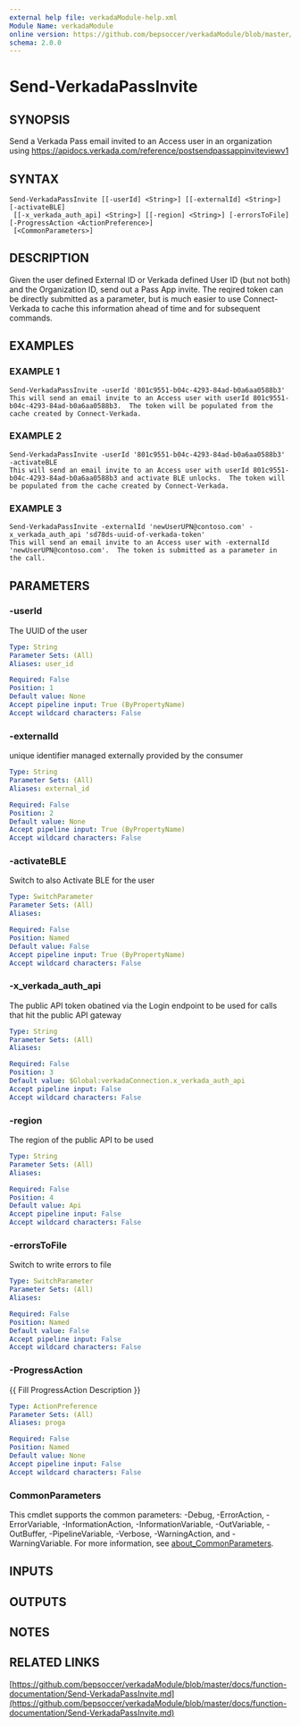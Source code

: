```yaml
---
external help file: verkadaModule-help.xml
Module Name: verkadaModule
online version: https://github.com/bepsoccer/verkadaModule/blob/master/docs/function-documentation/Send-VerkadaPassInvite.md
schema: 2.0.0
---
```


# Send-VerkadaPassInvite

## SYNOPSIS
Send a Verkada Pass email invited to an Access user in an organization using https://apidocs.verkada.com/reference/postsendpassappinviteviewv1

## SYNTAX

```
Send-VerkadaPassInvite [[-userId] <String>] [[-externalId] <String>] [-activateBLE]
 [[-x_verkada_auth_api] <String>] [[-region] <String>] [-errorsToFile] [-ProgressAction <ActionPreference>]
 [<CommonParameters>]
```

## DESCRIPTION
Given the user defined External ID or Verkada defined User ID (but not both) and the Organization ID, send out a Pass App invite.
The reqired token can be directly submitted as a parameter, but is much easier to use Connect-Verkada to cache this information ahead of time and for subsequent commands.

## EXAMPLES

### EXAMPLE 1
```
Send-VerkadaPassInvite -userId '801c9551-b04c-4293-84ad-b0a6aa0588b3'
This will send an email invite to an Access user with userId 801c9551-b04c-4293-84ad-b0a6aa0588b3.  The token will be populated from the cache created by Connect-Verkada.
```

### EXAMPLE 2
```
Send-VerkadaPassInvite -userId '801c9551-b04c-4293-84ad-b0a6aa0588b3' -activateBLE
This will send an email invite to an Access user with userId 801c9551-b04c-4293-84ad-b0a6aa0588b3 and activate BLE unlocks.  The token will be populated from the cache created by Connect-Verkada.
```

### EXAMPLE 3
```
Send-VerkadaPassInvite -externalId 'newUserUPN@contoso.com' -x_verkada_auth_api 'sd78ds-uuid-of-verkada-token'
This will send an email invite to an Access user with -externalId 'newUserUPN@contoso.com'.  The token is submitted as a parameter in the call.
```

## PARAMETERS

### -userId
The UUID of the user

```yaml
Type: String
Parameter Sets: (All)
Aliases: user_id

Required: False
Position: 1
Default value: None
Accept pipeline input: True (ByPropertyName)
Accept wildcard characters: False
```

### -externalId
unique identifier managed externally provided by the consumer

```yaml
Type: String
Parameter Sets: (All)
Aliases: external_id

Required: False
Position: 2
Default value: None
Accept pipeline input: True (ByPropertyName)
Accept wildcard characters: False
```

### -activateBLE
Switch to also Activate BLE for the user

```yaml
Type: SwitchParameter
Parameter Sets: (All)
Aliases:

Required: False
Position: Named
Default value: False
Accept pipeline input: True (ByPropertyName)
Accept wildcard characters: False
```

### -x_verkada_auth_api
The public API token obatined via the Login endpoint to be used for calls that hit the public API gateway

```yaml
Type: String
Parameter Sets: (All)
Aliases:

Required: False
Position: 3
Default value: $Global:verkadaConnection.x_verkada_auth_api
Accept pipeline input: False
Accept wildcard characters: False
```

### -region
The region of the public API to be used

```yaml
Type: String
Parameter Sets: (All)
Aliases:

Required: False
Position: 4
Default value: Api
Accept pipeline input: False
Accept wildcard characters: False
```

### -errorsToFile
Switch to write errors to file

```yaml
Type: SwitchParameter
Parameter Sets: (All)
Aliases:

Required: False
Position: Named
Default value: False
Accept pipeline input: False
Accept wildcard characters: False
```

### -ProgressAction
{{ Fill ProgressAction Description }}

```yaml
Type: ActionPreference
Parameter Sets: (All)
Aliases: proga

Required: False
Position: Named
Default value: None
Accept pipeline input: False
Accept wildcard characters: False
```

### CommonParameters
This cmdlet supports the common parameters: -Debug, -ErrorAction, -ErrorVariable, -InformationAction, -InformationVariable, -OutVariable, -OutBuffer, -PipelineVariable, -Verbose, -WarningAction, and -WarningVariable. For more information, see [about_CommonParameters](http://go.microsoft.com/fwlink/?LinkID=113216).

## INPUTS

## OUTPUTS

## NOTES

## RELATED LINKS

[https://github.com/bepsoccer/verkadaModule/blob/master/docs/function-documentation/Send-VerkadaPassInvite.md](https://github.com/bepsoccer/verkadaModule/blob/master/docs/function-documentation/Send-VerkadaPassInvite.md)

